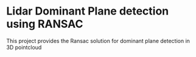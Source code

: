 # Lidar Dominant Plane detection using RANSAC

This project provides the Ransac solution for dominant plane detection in 3D pointcloud
